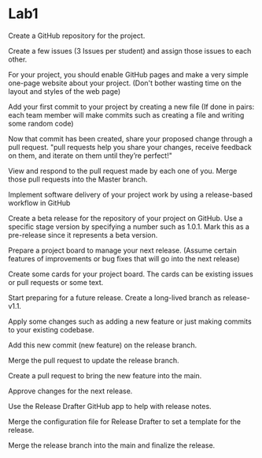 # Lab1
<p> Create a GitHub repository for the project. </p>
<p>Create a few issues (3 Issues per student) and assign those issues to each other.</p>
<p>For your project, you should enable GitHub pages and make a very simple one-page website about your project. (Don't bother wasting time on the layout and styles of the web page)</p>
<p>Add your first commit to your project by creating a new file (If done in pairs: each team member will make commits such as creating a file and writing some random code)</p>
<p>Now that commit has been created, share your proposed change through a pull request. "pull requests help you share your changes, receive feedback on them, and iterate on them until they’re perfect!"</p>
<p>View and respond to the pull request made by each one of you. Merge those pull requests into the Master branch.</p> 
<p>Implement software delivery of your project work by using a release-based workflow in GitHub</p>
<p>Create a beta release for the repository of your project on GitHub. Use a specific stage version by specifying a number such as 1.0.1. Mark this as a pre-release since it represents a beta version. </p>
<p>Prepare a project board to manage your next release. (Assume certain features of improvements or bug fixes that will go into the next release)</p>
<p>Create some cards for your project board. The cards can be existing issues or pull requests or some text.</p>
<p>Start preparing for a future release. Create a long-lived branch as release-v1.1. </p>
<p>Apply some changes such as adding a new feature or just making commits to your existing codebase. </p>
<p>Add this new commit (new feature) on the release branch.</p>
<p>Merge the pull request to update the release branch.</p>
<p>Create a pull request to bring the new feature into the main. </p>
<p>Approve changes for the next release.</p>
<p>Use the Release Drafter GitHub app to help with release notes.</p>
<p>Merge the configuration file for Release Drafter to set a template for the release.</p>
<p>Merge the release branch into the main and finalize the release.</p>
